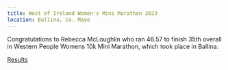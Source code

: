 ```yaml
---
title: West of Ireland Women's Mini Marathon 2023
location: Ballina, Co. Mayo
---
```


Congratulations to Rebecca McLoughlin who ran 46.57 to finish 35th overall in Western People Womens 10k Mini Marathon, which took place in Ballina.

<a href="https://myrunresults.com/events/west_of_ireland_womens_mini_marathon_2023/4763/results/" target="_blank" rel="noopener noreferrer">Results</a>



